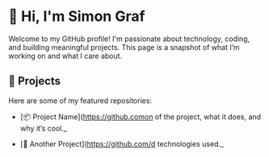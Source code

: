 # 👋 Hi, I'm Simon Graf

Welcome to my GitHub profile! I'm passionate about technology, coding, and building meaningful projects. This page is a snapshot of what I’m working on and what I care about.

## 🚀 Projects

Here are some of my featured repositories:

- [📦 Project Name](https://github.comon of the project, what it does, and why it’s cool._

- [🔧 Another Project](https://github.com/d technologies used._

<!--## 🛠️ Skills & Tools

Work in progress...


## 📈 GitHub Stats

![Simon’s GitHub Stats](https://github-readme-stats.vercel.app/api?username=yourusername&show_icons=true&theme=radrofile
- **Website/Portfolio**: [yourwebsite.com](https://yourfor stopping by! Feel free to check out my repositories and connect with me._

